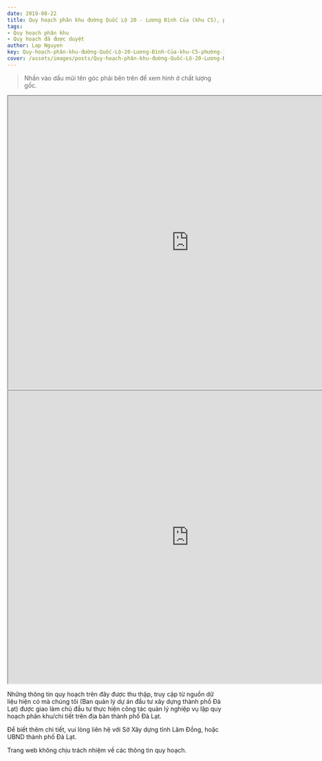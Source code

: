 ```yaml
---
date: 2019-08-22
title: Quy hoạch phân khu đường Quốc Lộ 20 - Lương Đình Của (khu C5), phường 11, TP Đà Lạt
tags:
- Quy hoạch phân khu
- Quy hoạch đã được duyệt
author: Lap Nguyen
key: Quy-hoạch-phân-khu-đường-Quốc-Lộ-20-Lương-Đình-Của-khu-C5-phường-11-TP-Đà-Lạt
cover: /assets/images/posts/Quy-hoạch-phân-khu-đường-Quốc-Lộ-20-Lương-Đình-Của-khu-C5-phường-11-TP-Đà-Lạt.png
---
```


> Nhấn vào dấu mũi tên góc phải bên trên để xem hình ở chất lượng gốc. 

<iframe src="https://drive.google.com/file/d/1TgXm7hCkYiLhd3ZkDd7yefoeEd33Hw8_/preview" width="840" height="680"></iframe>
<iframe src="https://drive.google.com/file/d/1XItKmkSNJFw3IO-7hr_GRh20RETNdwcd/preview" width="840" height="680"></iframe>

Những thông tin quy hoạch trên đây được thu thập, truy cập từ nguồn dữ liệu hiện có mà chúng tôi 
(Ban quản lý dự án đầu tư xây dựng thành phố Đà Lạt) được giao làm chủ đầu tư thực hiện công tác quản lý nghiệp vụ 
lập quy hoạch phân khu/chi tiết trên địa bàn thành phố Đà Lạt.

Để biết thêm chi tiết, vui lòng liên hệ với Sở Xây dựng tỉnh Lâm Đồng, hoặc UBND thành phố Đà Lạt.

Trang web không chịu trách nhiệm về các thông tin quy hoạch.